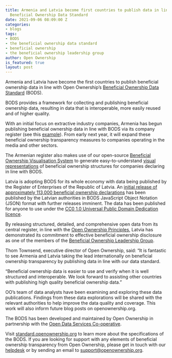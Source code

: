 ```yaml
---
title: Armenia and Latvia become first countries to publish data in line with the
  Beneficial Ownership Data Standard
date: 2021-09-06 08:09:00 Z
categories:
- blogs
tags:
- BODS
- the beneficial ownership data standard
- beneficial ownership
- the beneficial ownership leadership group
author: Open Ownership
is_featured: true
layout: post
---
```


Armenia and Latvia have become the first countries to publish beneficial ownership data in line with Open Ownership’s [Beneficial Ownership Data Standard](http://standard.openownership.org/en/0.2.0/) (BODS).

BODS provides a framework for collecting and publishing beneficial ownership data, resulting in data that is interoperable, more easily reused and of higher quality.

With an initial focus on extractive industry companies, Armenia has begun publishing beneficial ownership data in line with BODS via its company register (see this [example](https://www.e-register.am/en/companies/1340197/declaration/c51e08a7-6fdb-4ab7-a55c-c74a68a8f54c)). From early next year, it will expand these beneficial ownership transparency measures to companies operating in the media and other sectors.

The Armenian register also makes use of our open-source [Beneficial Ownership Visualisation System](https://www.openownership.org/visualisation/) to generate easy-to-understand [visual representations](https://www.e-register.am/en/companies/1340197/declaration/c51e08a7-6fdb-4ab7-a55c-c74a68a8f54c?diagram=1) of beneficial ownership structures for companies declaring in line with BODS.

Latvia is adopting BODS for its whole economy with data being published by the Register of Enterprises of the Republic of Latvia. An [initial release of approximately 113,000 beneficial ownership declarations](https://data.gov.lv/dati/lv/dataset/plg-bods/resource/19a7d5f5-5586-4de2-a710-fc7145a129f2) has been published by the Latvian authorities in BODS JavaScript Object Notation (JSON) format with further releases imminent. The data has been published for anyone to use under the [CC0 1.0 Universal Public Domain Dedication licence](https://creativecommons.org/publicdomain/zero/1.0/legalcode.lv).

By releasing structured, detailed, and comprehensive open data from its central register, in line with the [Open Ownership Principles](https://www.openownership.org/principles/), Latvia has demonstrated its commitment to effective beneficial ownership disclosure as one of the members of the [Beneficial Ownership Leadership Group](https://www.openownership.org/what-we-do/the-beneficial-ownership-leadership-group/).

Thom Townsend, executive director of Open Ownership, said: “It is fantastic to see Armenia and Latvia taking the lead internationally on beneficial ownership transparency by publishing data in line with our data standard.

“Beneficial ownership data is easier to use and verify when it is well structured and interoperable. We look forward to assisting other countries with publishing high quality beneficial ownership data.”

OO’s team of data analysts have been examining and exploring these data publications. Findings from these data explorations will be shared with the relevant authorities to help improve the data quality and coverage. This work will also inform future blog posts on openownership.org.

The BODS has been developed and maintained by Open Ownership in partnership with the [Open Data Services Co-operative](https://opendataservices.coop/partners/openownership/).

Visit [standard.openownership.org](http://standard.openownership.org/) to learn more about the specifications of the BODS. If you are looking for support with any elements of beneficial ownership transparency from Open Ownership, please get in touch with our [helpdesk](https://share.hsforms.com/1hD_mecn0TwyW15zYkesF5g3upv4) or by sending an email to [support@openownership.org](mailto:support@openownership.org).
